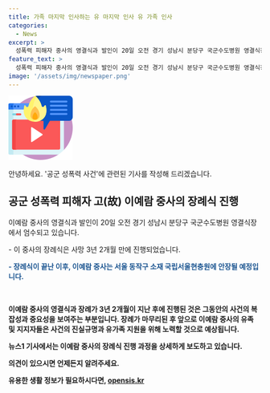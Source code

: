 ```yaml
---
title: 가족 마지막 인사하는 유 마지막 인사 유 가족 인사
categories:
  - News
excerpt: >
  성폭력 피해자 중사의 영결식과 발인이 20일 오전 경기 성남시 분당구 국군수도병원 영결식장에서 엄수되고 있다. 이 중사의 장례식은 사망 3년 2개월 만에 진행됐으며 장례가 끝나는 이날 오후 국립서울현충원에 안장될 예정이다.
feature_text: >
  성폭력 피해자 중사의 영결식과 발인이 20일 오전 경기 성남시 분당구 국군수도병원 영결식장에서 엄수되고 있다. 이 중사의 장례식은 사망 3년 2개월 만에 진행됐으며 장례가 끝나는 이날 오후 국립서울현충원에 안장될 예정이다.
image: '/assets/img/newspaper.png'
---
```


<p><img src="/assets/img/news.png" alt="rentncar 속보" /></p>

<p>안녕하세요. '공군 성폭력 사건'에 관련된 기사를 작성해 드리겠습니다.</p>

<h2 data-ke-size="size26">공군 성폭력 피해자 고(故) 이예람 중사의 장례식 진행</h2>

<p>이예람 중사의 영결식과 발인이 20일 오전 경기 성남시 분당구 국군수도병원 영결식장에서 엄수되고 있습니다.</p>

<p data-ke-size="size16">- 이 중사의 장례식은 사망 3년 2개월 만에 진행되었습니다.</p>

<p><b><span style="color: #1a5490;">- 장례식이 끝난 이후, 이예람 중사는 서울 동작구 소재 국립서울현충원에 안장될 예정입니다.</span><b></p>

<p data-ke-size="size16">&nbsp;</p>

<p>이예람 중사의 영결식과 장례가 3년 2개월이 지난 후에 진행된 것은 그동안의 사건의 복잡성과 중요성을 보여주는 부분입니다. 장례가 마무리된 후 앞으로 이예람 중사의 유족 및 지지자들은 사건의 진실규명과 유가족 지원을 위해 노력할 것으로 예상됩니다.</p>

<p>뉴스1 기사에서는 이예람 중사의 장례식 진행 과정을 상세하게 보도하고 있습니다.</p>

<p>의견이 있으시면 언제든지 알려주세요.</p>
유용한 생활 정보가 필요하시다면, <a href="https://opensis.kr" rel="dofollow">opensis.kr</a>



